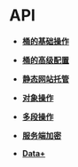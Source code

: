 # API<a name="obs_04_0018"></a>

-   **[桶的基础操作](桶的基础操作.md)**  

-   **[桶的高级配置](桶的高级配置.md)**  

-   **[静态网站托管](静态网站托管.md)**  

-   **[对象操作](对象操作.md)**  

-   **[多段操作](多段操作.md)**  

-   **[服务端加密](服务端加密.md)**  

-   **[Data+](Data+.md)**  


